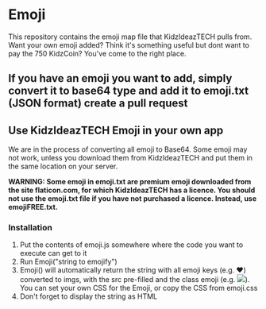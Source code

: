 # Emoji

This repository contains the emoji map file that KidzIdeazTECH pulls from. Want your own emoji added? Think it's something useful but dont want to pay the 750 KidzCoin? You've come to the right place.

## If you have an emoji you want to add, simply convert it to base64 type and add it to emoji.txt (JSON format) create a pull request

## Use KidzIdeazTECH Emoji in your own app
We are in the process of converting all emoji to Base64. Some emoji may not work, unless you download them from KidzIdeazTECH and put them in the same location on your server.

**WARNING: Some emoji in emoji.txt are premium emoji downloaded from the site flaticon.com, for which KidzIdeazTECH has a licence. You should not use the emoji.txt file if you have not purchased a licence. Instead, use emojiFREE.txt.**

### Installation
1. Put the contents of emoji.js somewhere where the code you want to execute can get to it
2. Run Emoji("string to emojify")
3. Emoji() will automatically return the string with all emoji keys (e.g. :heart:) converted to imgs, with the src pre-filled and the class emoji (e.g. <img class='emoji' src='data:image...'>). You can set your own CSS for the Emoji, or copy the CSS from emoji.css
4. Don't forget to display the string as HTML
